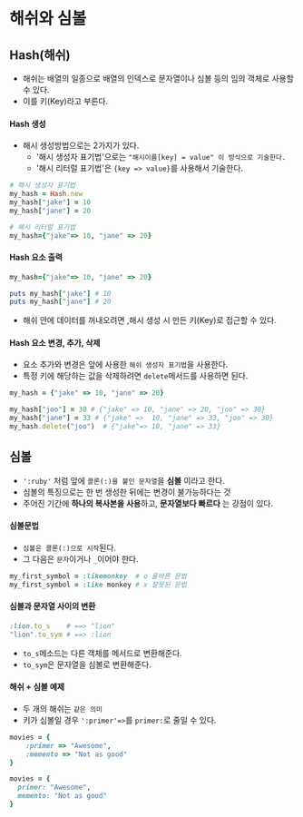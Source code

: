 # 해쉬와 심볼

## Hash(해쉬)

- 해쉬는 배열의 일종으로 배열의 인덱스로 문자열이나 심볼 등의 임의 객체로 사용할 수 있다.
- 이를 키(Key)라고 부른다.

#### Hash 생성

- 해시 생성방법으로는 2가지가 있다.
  - '해시 생성자 표기법'으로는 `"해시이름[key] = value" 이 방식으로 기술한다.`
  - '해시 리터럴 표기법'은 `{key => value}`를 사용해서 기술한다.

```Ruby
# 해시 생성자 표기법
my_hash = Hash.new
my_hash["jake"] = 10
my_hash["jane"] = 20

# 해시 리터럴 표기법
my_hash={"jake"=> 10, "jane" => 20}
```

#### Hash 요소 출력

```Ruby
my_hash={"jake"=> 10, "jane" => 20}

puts my_hash["jake"] # 10
puts my_hash["jane"] # 20
```

- 해쉬 안에 데이터를 꺼내오려면 ,해시 생성 시 만든 키(Key)로 접근할 수 있다.

#### Hash 요소 변경, 추가, 삭제

- 요소 추가와 변경은 앞에 사용한 `해쉬 생성자 표기법`을 사용한다.
- 특정 키에 해당하는 값을 삭제하려면 `delete`메서드를 사용하면 된다.

```Ruby
my_hash = {"jake" => 10, "jane" => 20}

my_hash["joo"] = 30 # {"jake" => 10, "jane" => 20, "joo" => 30}
my_hash["jane"] = 33 # {"jake" =>  10, "jane" => 33, "joo" => 30}
my_hash.delete("joo")  # {"jake"=> 10, "jane" => 33}
```

## 심볼

- `':ruby'` 처럼 앞에 `콜론(:)을 붙인 문자열`을 **심볼** 이라고 한다.
- 심볼의 특징으로는 한 번 생성한 뒤에는 변경이 불가능하다는 것
- 주어진 기간에 **하나의 복사본을 사용**하고, **문자열보다 빠르다** 는 강점이 있다.

#### 심볼문법

- `심볼은 콜론(:)으로 시작`된다.
- 그 다음은 `문자`이거나 `_`이어야 한다.

```ruby
my_first_symbol = :likemonkey  # o 올바른 문법
my_first_symbol = :like monkey # x 잘못된 문법
```

#### 심볼과 문자열 사이의 변환

```Ruby
:lion.to_s    # ==> "lion"
"lion".to_sym # ==> :lion
```

- `to_s`메소드는 다른 객체를 메서드로 변환해준다.
- `to_sym`은 문자열을 심볼로 변환해준다.

#### 해쉬 + 심볼 예제

- 두 개의 해쉬는 `같은 의미`
- 키가 심볼일 경우 `':primer'=>`를 `primer:`로 줄일 수 있다.

```Ruby
movies = {
    :primer => "Awesome",
    :memento => "Not as good"
}

movies = {
  primer: "Awesome",
  memento: "Not as good"
}
```
